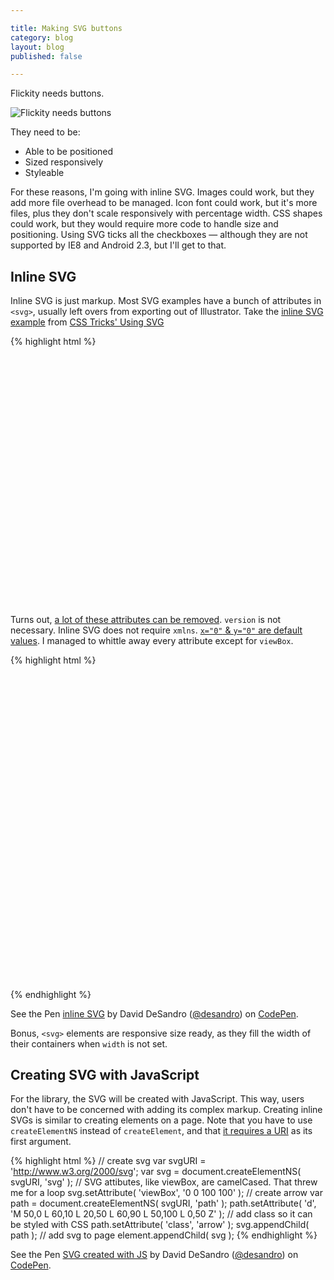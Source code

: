 ```yaml
---

title: Making SVG buttons
category: blog
layout: blog
published: false

---
```


Flickity needs buttons.

![Flickity needs buttons]()

They need to be:

+ Able to be positioned
+ Sized responsively
+ Styleable

For these reasons, I'm going with inline SVG. Images could work, but they add more file overhead to be managed. Icon font could work, but it's more files, plus they don't scale responsively with percentage width. CSS shapes could work, but they would require more code to handle size and positioning. Using SVG ticks all the checkboxes — although they are not supported by IE8 and Android 2.3, but I'll get to that.

## Inline SVG

Inline SVG is just markup. Most SVG examples have a bunch of attributes in `<svg>`, usually left overs from exporting out of Illustrator. Take the [inline SVG example](http://codepen.io/chriscoyier/pen/evcBu) from [CSS Tricks' Using SVG](http://css-tricks.com/using-svg/)
  
{% highlight html %}
<svg version="1.1" id="Layer_1" xmlns="http://www.w3.org/2000/svg" xmlns:xlink="http://www.w3.org/1999/xlink" x="0px" y="0px"
   width="612px" height="502.174px" viewBox="0 65.326 612 502.174" enable-background="new 0 65.326 612 502.174"
   xml:space="preserve" class="logo">
{% endhighlight %}

Turns out, [a lot of these attributes can be removed](http://stackoverflow.com/a/18468348/182183). `version` is not necessary. Inline SVG does not require `xmlns`. [`x="0"` & `y="0"` are default values](https://developer.mozilla.org/en-US/docs/Web/SVG/Attribute/x). I managed to whittle away every attribute except for `viewBox`.

{% highlight html %}
<svg viewbox="0 0 100 100">
  <!-- The arrow shape is simple enough that the path is hand coded -->
  <path class="arrow" d="M 50,0 L 60,10 L 20,50 L 60,90 L 50,100 L 0,50 Z" />
</svg>
{% endhighlight %}

<p data-height="286" data-theme-id="0" data-slug-hash="gbMjVP" data-default-tab="result" data-user="desandro" class='codepen'>See the Pen <a href='http://codepen.io/desandro/pen/gbMjVP/'>inline SVG</a> by David DeSandro (<a href='http://codepen.io/desandro'>@desandro</a>) on <a href='http://codepen.io'>CodePen</a>.</p>

Bonus, `<svg>` elements are responsive size ready, as they fill the width of their containers when `width` is not set.

## Creating SVG with JavaScript

For the library, the SVG will be created with JavaScript. This way, users don't have to be concerned with adding its complex markup. Creating inline SVGs is similar to creating elements on a page. Note that you have to use `createElementNS` instead of `createElement`, and that [it requires a URI](https://developer.mozilla.org/en-US/docs/Web/API/document.createElementNS) as its first argument.

{% highlight html %}
// create svg
var svgURI = 'http://www.w3.org/2000/svg';
var svg = document.createElementNS( svgURI, 'svg' );
// SVG attibutes, like viewBox, are camelCased. That threw me for a loop
svg.setAttribute( 'viewBox', '0 0 100 100' );
// create arrow
var path = document.createElementNS( svgURI, 'path' );
path.setAttribute( 'd', 'M 50,0 L 60,10 L 20,50 L 60,90 L 50,100 L 0,50 Z' );
// add class so it can be styled with CSS
path.setAttribute( 'class', 'arrow' );
svg.appendChild( path );
// add svg to page
element.appendChild( svg );
{% endhighlight %}

<p data-height="292" data-theme-id="0" data-slug-hash="azZayr" data-default-tab="result" data-user="desandro" class='codepen'>See the Pen <a href='http://codepen.io/desandro/pen/azZayr/'>SVG created with JS</a> by David DeSandro (<a href='http://codepen.io/desandro'>@desandro</a>) on <a href='http://codepen.io'>CodePen</a>.</p>



<script async src="//assets.codepen.io/assets/embed/ei.js"></script>
